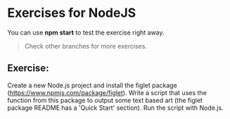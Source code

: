 # Exercises for NodeJS

You can use **npm start** to test the exercise right away.

> Check other branches for more exercises.

## Exercise:

Create a new Node.js project and install the figlet package (https://www.npmjs.com/package/figlet). Write a script that uses the function from this package to output some text based art (the figlet package README has a 'Quick Start' section). Run the script with Node.js.
